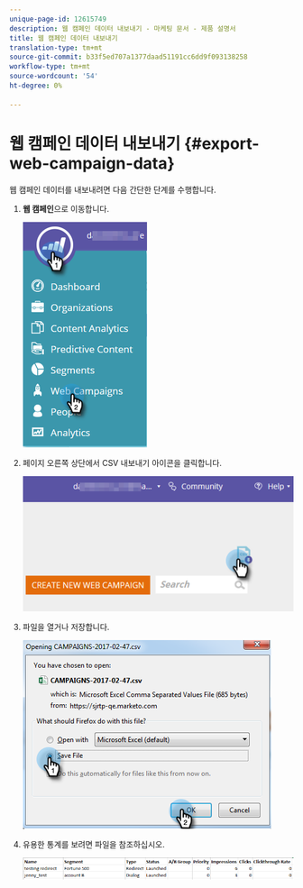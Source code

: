 ```yaml
---
unique-page-id: 12615749
description: 웹 캠페인 데이터 내보내기 - 마케팅 문서 - 제품 설명서
title: 웹 캠페인 데이터 내보내기
translation-type: tm+mt
source-git-commit: b33f5ed707a1377daad51191cc6dd9f093138258
workflow-type: tm+mt
source-wordcount: '54'
ht-degree: 0%

---
```



# 웹 캠페인 데이터 내보내기 {#export-web-campaign-data}

웹 캠페인 데이터를 내보내려면 다음 간단한 단계를 수행합니다.

1. **웹 캠페인**&#x200B;으로 이동합니다.

   ![](assets/one-2.png)

1. 페이지 오른쪽 상단에서 CSV 내보내기 아이콘을 클릭합니다.

   ![](assets/two-2.png)

1. 파일을 열거나 저장합니다.

   ![](assets/three-2.png)

1. 유용한 통계를 보려면 파일을 참조하십시오.

   ![](assets/four-1.png)
